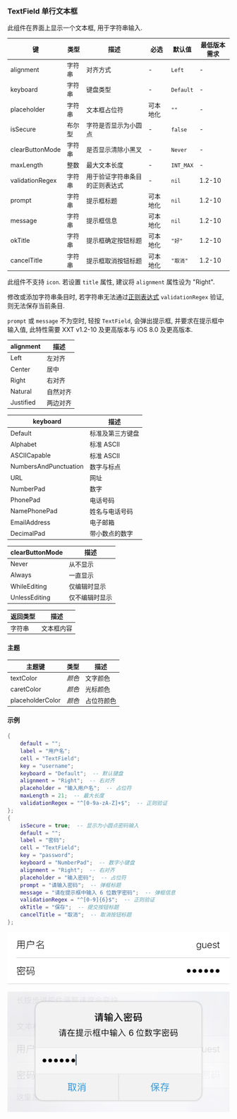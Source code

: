 ### TextField 单行文本框

此组件在界面上显示一个文本框, 用于字符串输入. 

|键|类型|描述|必选|默认值|最低版本需求|
|---|---|---|---|---|---|
|alignment|字符串|对齐方式|\-|`Left`|\-|
|keyboard|字符串|键盘类型|\-|`Default`|\-|
|placeholder|字符串|文本框占位符|可本地化|`""`|\-|
|isSecure|布尔型|字符是否显示为小圆点|\-|`false`|\-|
|clearButtonMode|字符串|是否显示清除小黑叉|\-|`Never`|\-|
|maxLength|整数|最大文本长度|\-|`INT_MAX`|\-|
|validationRegex|字符串|用于验证字符串条目的正则表达式|\-|`nil`|1.2-10|
|prompt|字符串|提示框标题|可本地化|`nil`|1.2-10|
|message|字符串|提示框信息|可本地化|`nil`|1.2-10|
|okTitle|字符串|提示框确定按钮标题|可本地化|`"好"`|1.2-10|
|cancelTitle|字符串|提示框取消按钮标题|可本地化|`"取消"`|1.2-10|

此组件不支持 `icon`. 若设置 `title` 属性, 建议将 `alignment` 属性设为 "Right".

修改或添加字符串条目时, 若字符串无法通过[正则表达式](http://tool.oschina.net/regex/) `validationRegex` 验证, 则无法保存当前条目.

`prompt` 或 `message` 不为空时, 轻按 `TextField`, 会弹出提示框, 并要求在提示框中输入值, 此特性需要 XXT v1.2-10 及更高版本与 iOS 8.0 及更高版本.

|alignment|描述|
|---|---|
|Left|左对齐|
|Center|居中|
|Right|右对齐|
|Natural|自然对齐|
|Justified|两边对齐|

|keyboard|描述|
|---|---|
|Default|标准及第三方键盘|
|Alphabet|标准 ASCII|
|ASCIICapable|标准 ASCII|
|NumbersAndPunctuation|数字与标点|
|URL|网址|
|NumberPad|数字|
|PhonePad|电话号码|
|NamePhonePad|姓名与电话号码|
|EmailAddress|电子邮箱|
|DecimalPad|带小数点的数字|

|clearButtonMode|描述|
|---|---|
|Never|从不显示|
|Always|一直显示|
|WhileEditing|仅编辑时显示|
|UnlessEditing|仅不编辑时显示|

|返回类型|描述|
|---|---|
|字符串|文本框内容|


#### 主题

|主题键|类型|描述|
|---|---|---|
|textColor|*颜色*|文字颜色|
|caretColor|*颜色*|光标颜色|
|placeholderColor|*颜色*|占位符颜色|


#### 示例

``` lua
{
    default = "";
    label = "用户名";
    cell = "TextField";
    key = "username";
    keyboard = "Default";  -- 默认键盘
    alignment = "Right";  -- 右对齐
    placeholder = "输入用户名";  -- 占位符
    maxLength = 21;  -- 最大长度
    validationRegex = "^[0-9a-zA-Z]+$";  -- 正则验证
};
{
    isSecure = true;  -- 显示为小圆点密码输入
    default = "";
    label = "密码";
    cell = "TextField";
    key = "password";
    keyboard = "NumberPad";  -- 数字小键盘
    alignment = "Right";  -- 右对齐
    placeholder = "输入密码";  -- 占位符
    prompt = "请输入密码";  -- 弹框标题
    message = "请在提示框中输入 6 位数字密码";  -- 弹框信息
    validationRegex = "^[0-9]{6}$";  -- 正则验证
    okTitle = "保存";  -- 提交按钮标题
    cancelTitle = "取消";  -- 取消按钮标题
};
```

![XUI-TextField.png](XUIScreenshots/XUI-TextField.png)

![XUI-TextField-Prompt.png](XUIScreenshots/XUI-TextField-Prompt.png)

